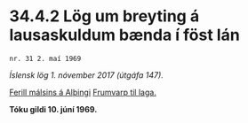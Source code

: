 # 34.4.2 Lög um breyting á lausaskuldum bænda í föst lán

`nr. 31 2. maí 1969`

_Íslensk lög 1. nóvember 2017 (útgáfa 147)._

[Ferill málsins á Alþingi](https://www.althingi.is/thingstorf/thingmalalistar-eftir-thingum/ferill/?ltg=89&mnr=177)
[Frumvarp til laga.](https://www.althingi.is/altext/89/s/pdf/0348.pdf)

**Tóku gildi 10. júní 1969.**


